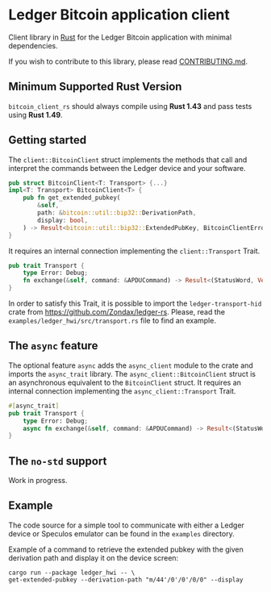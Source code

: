 # Ledger Bitcoin application client

Client library in [Rust](https://www.rust-lang.org/) for the Ledger 
Bitcoin application with minimal dependencies.

If you wish to contribute to this library, please read
[CONTRIBUTING.md](CONTRIBUTING.md).

## Minimum Supported Rust Version

`bitcoin_client_rs` should always compile using **Rust 1.43** and pass
tests using **Rust 1.49**.

## Getting started

The `client::BitcoinClient` struct implements the methods that call and
interpret the commands between the Ledger device and your software. 


```rust
pub struct BitcoinClient<T: Transport> {...}
impl<T: Transport> BitcoinClient<T> {
    pub fn get_extended_pubkey(
        &self,
        path: &bitcoin::util::bip32::DerivationPath,
        display: bool,
    ) -> Result<bitcoin::util::bip32::ExtendedPubKey, BitcoinClientError<T::Error>>;
}
```

It requires an internal connection implementing the `client::Transport`
Trait.

```rust
pub trait Transport {
    type Error: Debug;
    fn exchange(&self, command: &APDUCommand) -> Result<(StatusWord, Vec<u8>), Self::Error>;
}
```

In order to satisfy this Trait, it is possible to import the
`ledger-transport-hid` crate from https://github.com/Zondax/ledger-rs.
Please, read the `examples/ledger_hwi/src/transport.rs` file to find an example.

## The `async` feature

The optional feature `async` adds the `async_client` module to the crate
and imports the `async_trait` library. The `async_client::BitcoinClient` 
struct is an asynchronous equivalent to the `BitcoinClient` struct. It 
requires an internal connection implementing the `async_client::Transport` Trait.

```rust
#[async_trait]
pub trait Transport {
    type Error: Debug;
    async fn exchange(&self, command: &APDUCommand) -> Result<(StatusWord, Vec<u8>), Self::Error>;
}
```

## The `no-std` support

Work in progress.

## Example

The code source for a simple tool to communicate with either a Ledger device or Speculos
emulator can be found in the `examples` directory.

Example of a command to retrieve the extended pubkey with the given
derivation path and display it on the device screen:  
```
cargo run --package ledger_hwi -- \
get-extended-pubkey --derivation-path "m/44'/0'/0'/0/0" --display
```
